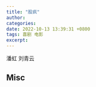 ```yaml
---
title: "股疯"
author: 
categories: 
date: 2022-10-13 13:39:31 +0800
tags: 喜剧 电影
excerpt: 
---
```





潘虹
刘青云







## Misc



